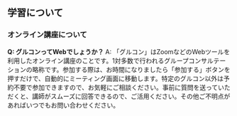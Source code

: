 ## 学習について
### オンライン講座について

**Q: グルコンってWebでしょうか？**
A: 「グルコン」はZoomなどのWebツールを利用したオンライン講座のことです。1対多数で行われるグループコンサルテーションの略称です。参加する際は、お時間になりましたら「参加する」ボタンを押すだけで、自動的にミーティング画面に移動します。特定のグルコン以外は予約不要で参加できますので、お気軽にご相談ください。事前に質問を送っていただくと、講師がスムーズに回答できるので、ご活用ください。その他ご不明点があればいつでもお問い合わせください。
